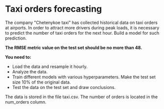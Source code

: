 # Taxi orders forecasting

The company "Chetenykoe taxi" has collected historical data on taxi orders at airports. In order to attract more drivers during peak loads, it is necessary to predict the number of taxi orders for the next hour. Build a model for such prediction.

<b>The RMSE metric value on the test set should be no more than 48.</b>

<b>You need to:</b>

 - Load the data and resample it hourly.
 - Analyze the data.
 - Train different models with various hyperparameters. Make the test set size 10% of the original data.
 - Test the data on the test set and draw conclusions.
 
 The data is stored in the file taxi.csv. The number of orders is located in the num_orders column.
